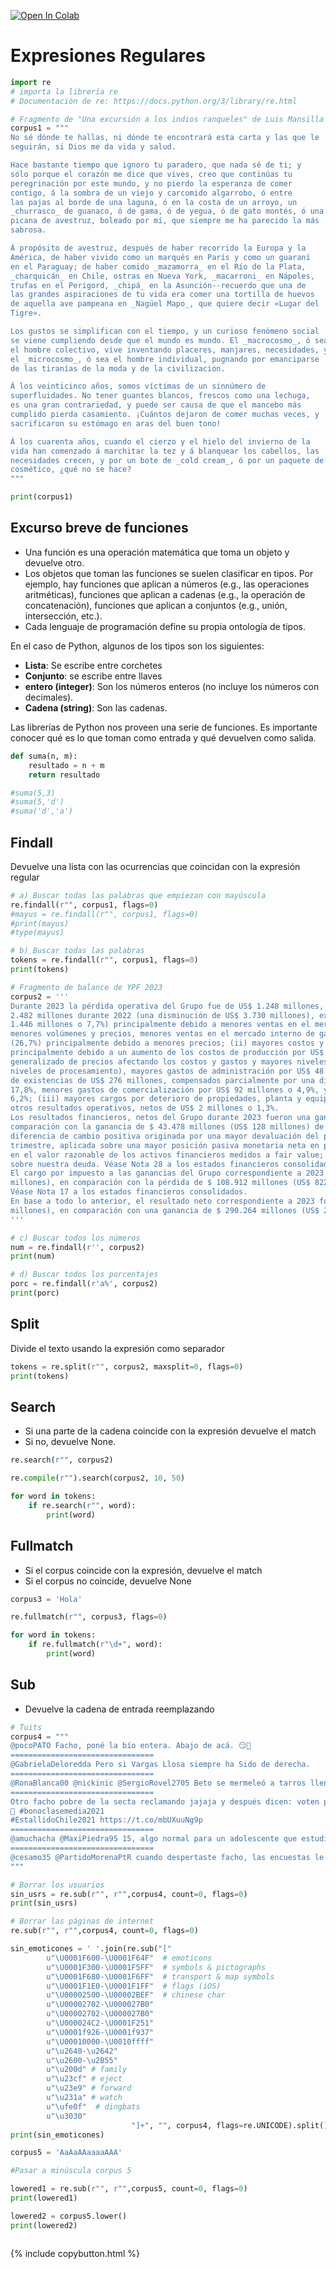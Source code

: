 <a href="https://colab.research.google.com/drive/1uMLRTdjnptc0iQidqNGksl7m17W7prsv?usp=sharing" target="_parent"><img src="https://colab.research.google.com/assets/colab-badge.svg" alt="Open In Colab"/></a>

# Expresiones Regulares


```python
import re
# importa la librería re
# Documentación de re: https://docs.python.org/3/library/re.html
```


```python
# Fragmento de "Una excursión a los indios ranqueles" de Luis Mansilla
corpus1 = """
No sé dónde te hallas, ni dónde te encontrará esta carta y las que le
seguirán, si Dios me da vida y salud.

Hace bastante tiempo que ignoro tu paradero, que nada sé de ti; y
sólo porque el corazón me dice que vives, creo que continúas tu
peregrinación por este mundo, y no pierdo la esperanza de comer
contigo, á la sombra de un viejo y carcomido algarrobo, ó entre
las pajas al borde de una laguna, ó en la costa de un arroyo, un
_churrasco_ de guanaco, ó de gama, ó de yegua, ó de gato montés, ó una
picana de avestruz, boleado por mí, que siempre me ha parecido la más
sabrosa.

Á propósito de avestruz, después de haber recorrido la Europa y la
América, de haber vivido como un marqués en París y como un guaraní
en el Paraguay; de haber comido _mazamorra_ en el Río de la Plata,
_charquicán_ en Chile, ostras en Nueva York, _macarroni_ en Nápoles,
trufas en el Perigord, _chipá_ en la Asunción--recuerdo que una de
las grandes aspiraciones de tu vida era comer una tortilla de huevos
de aquella ave pampeana en _Nagüel Mapo_, que quiere decir «Lugar del
Tigre».

Los gustos se simplifican con el tiempo, y un curioso fenómeno social
se viene cumpliendo desde que el mundo es mundo. El _macrocosmo_, ó sea
el hombre colectivo, vive inventando placeres, manjares, necesidades, y
el _microcosmo_, ó sea el hombre individual, pugnando por emanciparse
de las tiranías de la moda y de la civilización.

Á los veinticinco años, somos víctimas de un sinnúmero de
superfluidades. No tener guantes blancos, frescos como una lechuga,
es una gran contrariedad, y puede ser causa de que el mancebo más
cumplido pierda casamiento. ¡Cuántos dejaron de comer muchas veces, y
sacrificaron su estómago en aras del buen tono!

Á los cuarenta años, cuando el cierzo y el hielo del invierno de la
vida han comenzado á marchitar la tez y á blanquear los cabellos, las
necesidades crecen, y por un bote de _cold cream_, ó por un paquete de
cosmético, ¿qué no se hace?
"""
```


```python
print(corpus1)
```

## Excurso breve de funciones

- Una función es una operación matemática que toma un objeto y devuelve otro.
- Los objetos que toman las funciones se suelen clasificar en tipos. Por ejemplo, hay funciones que aplican a números (e.g., las operaciones aritméticas), funciones que aplican a cadenas (e.g., la operación de concatenación), funciones que aplican a conjuntos (e.g., unión, intersección, etc.).
- Cada lenguaje de programación define su propia ontología de tipos.

En el caso de Python, algunos de los tipos son los siguientes:
- **Lista**: Se escribe entre corchetes
- **Conjunto**: se escribe entre llaves
- **entero (integer)**: Son los números enteros (no incluye los números con decimales).
- **Cadena (string)**: Son las cadenas.

Las librerías de Python nos proveen una serie de funciones. Es importante conocer qué es lo que toman como entrada y qué devuelven como salida.




```python
def suma(n, m):
    resultado = n + m
    return resultado
```


```python
#suma(5,3)
#suma(5,'d')
#suma('d','a')
```

## Findall

Devuelve una lista con las ocurrencias que coincidan con la expresión regular


```python
# a) Buscar todas las palabras que empiezan con mayúscula
re.findall(r"", corpus1, flags=0)
#mayus = re.findall(r"", corpus1, flags=0)
#print(mayus)
#type(mayus)
```


```python
# b) Buscar todas las palabras
tokens = re.findall(r"", corpus1, flags=0)
print(tokens)
```


```python
# Fragmento de balance de YPF 2023
corpus2 = '''
Durante 2023 la pérdida operativa del Grupo fue de US$ 1.248 millones, en comparación con la ganancia operativa de US$
2.482 millones durante 2022 (una disminución de US$ 3.730 millones), explicada por: (i) menores ingresos (una disminución de US$
1.446 millones o 7,7%) principalmente debido a menores ventas en el mercado externo de granos y harinas (88,7%) debido a
menores volúmenes y precios, menores ventas en el mercado interno de gasoil (4,2%) debido a menores precios, y de fertilizantes
(26,7%) principalmente debido a menores precios; (ii) mayores costos y gastos (un incremento de US$ 121 millones o 0,7%)
principalmente debido a un aumento de los costos de producción por US$ 999 millones o 13,0% impulsado por el incremento
generalizado de precios afectando los costos y gastos y mayores niveles de actividad (mayor producción de hidrocarburos y may ores
niveles de procesamiento), mayores gastos de administración por US$ 48 millones o 7,3%, y una variación negativa de la variación
de existencias de US$ 276 millones, compensados parcialmente por una disminución de las compras por US$ 1.106 millones o
17,8%, menores gastos de comercialización por US$ 92 millones o 4,9%, y menores gastos de exploración por US$ 4 millones o
6,2%; (iii) mayores cargos por deterioro de propiedades, planta y equipo por US$ 2.165 millones; y (iv) un mayor cargo positivo en
otros resultados operativos, netos de US$ 2 millones o 1,3%.
Los resultados financieros, netos del Grupo durante 2023 fueron una ganancia de $ 620.884 millones (US$ 897 millones), en
comparación con la ganancia de $ 43.478 millones (US$ 128 millones) de 2022. Esta variación se debió principalmente a una mayor
diferencia de cambio positiva originada por una mayor devaluación del peso observada durante 2023, acentuada en el cuarto
trimestre, aplicada sobre una mayor posición pasiva monetaria neta en pesos del Grupo y mayores resultados positivos por cambios
en el valor razonable de los activos financieros medidos a fair value; compensada parcialmente por mayores intereses perdidos
sobre nuestra deuda. Véase Nota 28 a los estados financieros consolidados.
El cargo por impuesto a las ganancias del Grupo correspondiente a 2023 fue una pérdida de $ 653.449 millones (US$ 1.020
millones), en comparación con la pérdida de $ 108.912 millones (US$ 822 millones) correspondiente al mismo período de 2022.
Véase Nota 17 a los estados financieros consolidados.
En base a todo lo anterior, el resultado neto correspondiente a 2023 fue una pérdida de $ 1.532.745 millones (US$ 1.277
millones), en comparación con una ganancia de $ 290.264 millones (US$ 2.234 millones) durante el mismo período de 2022
'''
```


```python
# c) Buscar todos los números
num = re.findall(r'', corpus2)
print(num)
```


```python
# d) Buscar todos los porcentajes
porc = re.findall(r'a%', corpus2)
print(porc)
```

## Split

Divide el texto usando la expresión como separador


```python
tokens = re.split(r"", corpus2, maxsplit=0, flags=0)
print(tokens)
```

## Search

- Si una parte de la cadena coincide con la expresión devuelve el match
- Si no, devuelve None.




```python
re.search(r"", corpus2)
```


```python
re.compile(r"").search(corpus2, 10, 50)
```


```python
for word in tokens:
    if re.search(r"", word):
        print(word)
```

## Fullmatch

- Si el corpus coincide con la expresión, devuelve el match
- Si el corpus no coincide, devuelve None


```python
corpus3 = 'Hola'
```


```python
re.fullmatch(r"", corpus3, flags=0)

```


```python
for word in tokens:
    if re.fullmatch(r"\d+", word):
        print(word)
```

## Sub

- Devuelve la cadena de entrada reemplazando


```python
# Tuits
corpus4 = """
@pocoPATO Facho, poné la bío entera. Abajo de acá. 😏💋
================================
@GabrielaDeloredda Pero si Vargas Llosa siempre ha Sido de derecha.
================================
@RonaBlanca00 @nickinic @SergioRovel2705 Beto se mermeleó a tarros llenos con la plata de los Wong y de Ratael por impulsar la candidatura de este facho
================================
Otro facho pobre de la secta reclamando jajaja y después dicen: voten por la Dere$ha
🤣 #bonoclasemedia2021
#EstallidoChile2021 https://t.co/mbUXuuNg9p
================================
@amuchacha @MaxiPiedra95 15, algo normal para un adolescente que estudia en un colegio catolico-facho
================================
@cesamo35 @PartidoMorenaPtR cuando despertaste facho, las encuestas le dan más de 40 puntos contra menos de 20 de cada uno de tus podridos amores
"""
```


```python
# Borrar los usuarios
sin_usrs = re.sub(r"", r"",corpus4, count=0, flags=0)
print(sin_usrs)
```


```python
# Borrar las páginas de internet
re.sub(r"", r"",corpus4, count=0, flags=0)
```


```python
sin_emoticones = ' '.join(re.sub("["
        u"\U0001F600-\U0001F64F"  # emoticons
        u"\U0001F300-\U0001F5FF"  # symbols & pictographs
        u"\U0001F680-\U0001F6FF"  # transport & map symbols
        u"\U0001F1E0-\U0001F1FF"  # flags (iOS)
        u"\U00002500-\U00002BEF"  # chinese char
        u"\U00002702-\U000027B0"
        u"\U00002702-\U000027B0"
        u"\U000024C2-\U0001F251"
        u"\U0001f926-\U0001f937"
        u"\U00010000-\U0010ffff"
        u"\u2640-\u2642"
        u"\u2600-\u2B55"
        u"\u200d" # family
        u"\u23cf" # eject
        u"\u23e9" # forward
        u"\u231a" # watch
        u"\ufe0f"  # dingbats
        u"\u3030"
                           "]+", "", corpus4, flags=re.UNICODE).split()) # deletes emojis
print(sin_emoticones)
```


```python
corpus5 = 'AaAaAAaaaaAAA'
```


```python
#Pasar a minúscula corpus 5

lowered1 = re.sub(r"", r"",corpus5, count=0, flags=0)
print(lowered1)
```


```python
lowered2 = corpus5.lower()
print(lowered2)
```


```python

```

{% include copybutton.html %}
